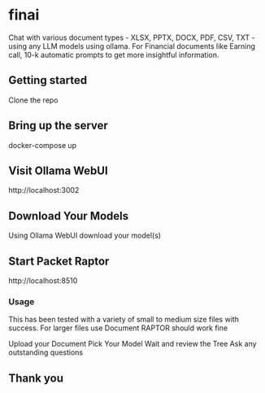 # finai
Chat with various document types - XLSX, PPTX, DOCX, PDF, CSV, TXT - using any LLM models using ollama.
For Financial documents like Earning call, 10-k automatic prompts to get more insightful information.

## Getting started

Clone the repo

## Bring up the server
docker-compose up 

## Visit Ollama WebUI 
http://localhost:3002

## Download Your Models
Using Ollama WebUI download your model(s)

## Start Packet Raptor
http://localhost:8510

### Usage
This has been tested with a variety of small to medium size files with success. For larger files use Document RAPTOR should work fine

Upload your Document
Pick Your Model
Wait and review the Tree 
Ask any outstanding questions 

## Thank you

